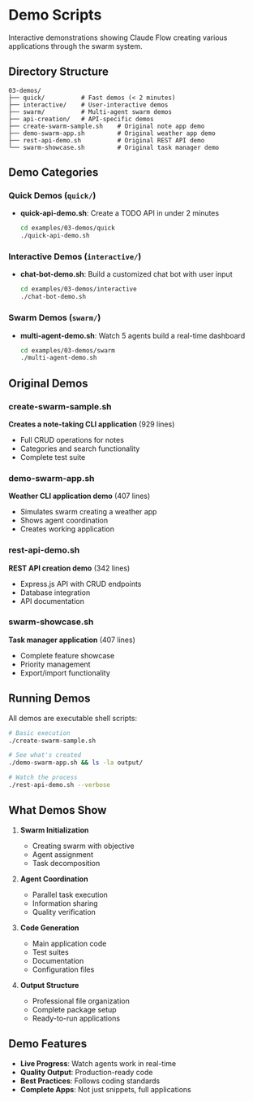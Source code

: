 # Demo Scripts

Interactive demonstrations showing Claude Flow creating various applications through the swarm system.

## Directory Structure

```
03-demos/
├── quick/          # Fast demos (< 2 minutes)
├── interactive/    # User-interactive demos
├── swarm/          # Multi-agent swarm demos
├── api-creation/   # API-specific demos
├── create-swarm-sample.sh    # Original note app demo
├── demo-swarm-app.sh         # Original weather app demo
├── rest-api-demo.sh          # Original REST API demo
└── swarm-showcase.sh         # Original task manager demo
```

## Demo Categories

### Quick Demos (`quick/`)
- **quick-api-demo.sh**: Create a TODO API in under 2 minutes
  ```bash
  cd examples/03-demos/quick
  ./quick-api-demo.sh
  ```

### Interactive Demos (`interactive/`)
- **chat-bot-demo.sh**: Build a customized chat bot with user input
  ```bash
  cd examples/03-demos/interactive
  ./chat-bot-demo.sh
  ```

### Swarm Demos (`swarm/`)
- **multi-agent-demo.sh**: Watch 5 agents build a real-time dashboard
  ```bash
  cd examples/03-demos/swarm
  ./multi-agent-demo.sh
  ```

## Original Demos

### create-swarm-sample.sh
**Creates a note-taking CLI application** (929 lines)
- Full CRUD operations for notes
- Categories and search functionality
- Complete test suite

### demo-swarm-app.sh
**Weather CLI application demo** (407 lines)
- Simulates swarm creating a weather app
- Shows agent coordination
- Creates working application

### rest-api-demo.sh
**REST API creation demo** (342 lines)
- Express.js API with CRUD endpoints
- Database integration
- API documentation

### swarm-showcase.sh
**Task manager application** (407 lines)
- Complete feature showcase
- Priority management
- Export/import functionality

## Running Demos

All demos are executable shell scripts:

```bash
# Basic execution
./create-swarm-sample.sh

# See what's created
./demo-swarm-app.sh && ls -la output/

# Watch the process
./rest-api-demo.sh --verbose
```

## What Demos Show

1. **Swarm Initialization**
   - Creating swarm with objective
   - Agent assignment
   - Task decomposition

2. **Agent Coordination**
   - Parallel task execution
   - Information sharing
   - Quality verification

3. **Code Generation**
   - Main application code
   - Test suites
   - Documentation
   - Configuration files

4. **Output Structure**
   - Professional file organization
   - Complete package setup
   - Ready-to-run applications

## Demo Features

- **Live Progress**: Watch agents work in real-time
- **Quality Output**: Production-ready code
- **Best Practices**: Follows coding standards
- **Complete Apps**: Not just snippets, full applications
